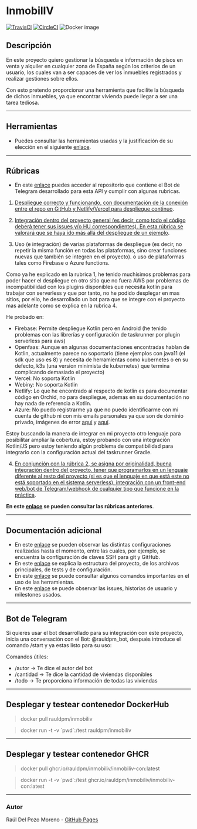 # InmobilIV

[![TravisCI](https://travis-ci.com/rauldpm/InmobilIV.svg?branch=master)](https://travis-ci.com/rauldpm/InmobilIV) [![CircleCI](https://circleci.com/gh/circleci/circleci-docs.svg?style=shield)](https://circleci.com/gh/circleci/circleci-docs) ![Docker image](https://github.com/rauldpm/InmobilIV/workflows/Docker%20image/badge.svg)


## Descripción

En este proyecto quiero gestionar la búsqueda e información de pisos en venta y alquiler en cualquier zona de España según los criterios de un usuario, los cuales van a ser capaces de ver los inmuebles registrados y realizar gestiones sobre ellos.

Con esto pretendo proporcionar una herramienta que facilite la búsqueda de dichos inmuebles, ya que encontrar vivienda puede llegar a ser una tarea tediosa.

---
## Herramientas

- Puedes consultar las herramientas usadas y la justificación de su elección en el siguiente [enlace](docs/tools.md).

---
## Rúbricas

- En este [enlace](https://github.com/rauldpm/InmobilIV_bot_telegram) puedes acceder al repositorio que contiene el Bot de Telegram desarrollado para esta API y cumplir con algunas rubricas.

1. [Despliegue correcto y funcionando, con documentación de la conexión entre el repo en GitHub y Netlify/Vercel para despliegue continuo](docs/entrega5/rubrica1.md).

2. [Integración dentro del proyecto general (es decir, como todo el código deberá tener sus issues y/o HU correspondientes). En esta rúbrica se valorará que se haya ido más allá del despliegue de un ejemplo](docs/entrega5/rubrica2.md).

3. Uso (e integración) de varias plataformas de despliegue (es decir, no repetir la misma función en todas las plataformas, sino crear funciones nuevas que también se integren en el proyecto). o uso de plataformas tales como Firebase o Azure functions.
   
  Como ya he explicado en la rubrica 1, he tenido muchísimos problemas para poder hacer el despliegue en otro sitio que no fuera AWS por problemas de incompatibilidad con los plugins disponibles que necesita kotlin para trabajar con serverless y que por tanto, no he podido desplegar en mas sitios, por ello, he desarrollado un bot para que se integre con el proyecto mas adelante como se explica en la rubrica 4.

  He probado en:

  - Firebase: Permite despliegue Kotlin pero en Android (he tenido problemas con las librerías y configuración de taskrunner por plugin serverless para aws)
  - Openfaas: Aunque en algunas documentaciones encontradas hablan de Kotlin, actualmente parece no soportarlo (tiene ejemplos con java11 (el sdk que uso es 8) y necesita de herramientas como kubernetes o en su defecto, k3s (una version minimista de kubernetes) que termina complicando demasiado el proyecto)
  - Vercel: No soporta Kotlin
  - Webiny: No soporta Kotlin
  - Netlify: Lo que he encontrado al respecto de kotlin es para documentar código en Orchid, no para despliegue, ademas en su documentación no hay nada de referencia a Kotlin.
  - Azure: No puedo registrarme ya que no puedo identificarme con mi cuenta de github ni con mis emails personales ya que son de dominio privado, imágenes de error [aquí](docs/img/azure/azure.png) y [aquí](docs/img/azure/azure_1.png).

  Estoy buscando la manera de integrar en mi proyecto otro lenguaje para posibilitar ampliar la cobertura, estoy probando con una integración Kotlin/JS pero estoy teniendo algún problema de compatibilidad para integrarlo con la configuración actual del taskrunner Gradle.


4. [En conjunción con la rúbrica 2, se asigna por originalidad, buena integración dentro del proyecto, tener que programarlos en un lenguaje diferente al resto del proyecto (si es que el lenguaje en que está este no está soportado en el sistema serverless), integración con un front-end web/bot de Telegram/webhook de cualquier tipo que funcione en la práctica](docs/entrega5/rubrica4.md).

**En este [enlace](docs/rubricas.md) se pueden consultar las rúbricas anteriores**. 

---
## Documentación adicional

- En este [enlace](docs/config.md) se pueden observar las distintas configuraciones realizadas hasta el momento, entre las cuales, por ejemplo, se encuentra la configuración de claves SSH para git y GitHub.
- En este [enlace](docs/codigo.md) se explica la estructura del proyecto, de los archivos principales, de tests y de configuración.
- En este [enlace](docs/uso.md) se puede consultar algunos comandos importantes en el uso de las herramientas.
- En este [enlace](docs/issues.md) se puede observar las issues, historias de usuario y milestones usados.


---
## Bot de Telegram

Si quieres usar el bot desarrollado para su integración con este proyecto, inicia una conversación con el Bot: @rauldpm_bot, después introduce el comando /start y ya estas listo para su uso:

Comandos útiles:

- /autor -> Te dice el autor del bot
- /cantidad -> Te dice la cantidad de viviendas disponibles
- /todo -> Te proporciona información de todas las viviendas 
  
---
## Desplegar y testear contenedor DockerHub

> docker pull rauldpm/inmobiliv

> docker run -t -v \`pwd\`:/test rauldpm/inmobiliv

---
## Desplegar y testear contenedor GHCR

> docker pull ghcr.io/rauldpm/inmobiliv/inmobiliv-con:latest

> docker run -t -v \`pwd\`:/test ghcr.io/rauldpm/inmobiliv/inmobiliv-con:latest

---
### Autor

Raúl Del Pozo Moreno - [GitHub Pages](https://rauldpm.github.io/InmobilIV/)